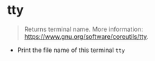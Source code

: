 # tty
> Returns terminal name.
> More information: <https://www.gnu.org/software/coreutils/tty>.

- Print the file name of this terminal
`tty`
